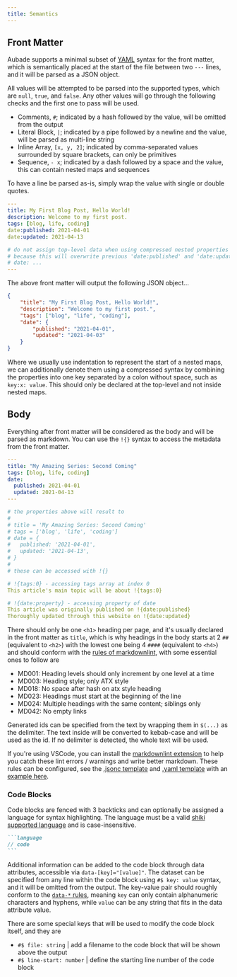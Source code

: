 ```yaml
---
title: Semantics
---
```


## Front Matter

Aubade supports a minimal subset of [YAML](https://yaml.org/) syntax for the front matter, which is semantically placed at the start of the file between two `---` lines, and it will be parsed as a JSON object.

All values will be attempted to be parsed into the supported types, which are `null`, `true`, and `false`. Any other values will go through the following checks and the first one to pass will be used.

- Comments, `#`; indicated by a hash followed by the value, will be omitted from the output
- Literal Block, `|`; indicated by a pipe followed by a newline and the value, will be parsed as multi-line string
- Inline Array, `[x, y, 2]`; indicated by comma-separated values surrounded by square brackets, can only be primitives
- Sequence, `- x`; indicated by a dash followed by a space and the value, this can contain nested maps and sequences

To have a line be parsed as-is, simply wrap the value with single or double quotes.

```yaml
---
title: My First Blog Post, Hello World!
description: Welcome to my first post.
tags: [blog, life, coding]
date:published: 2021-04-01
date:updated: 2021-04-13

# do not assign top-level data when using compressed nested properties syntax
# because this will overwrite previous 'date:published' and 'date:updated'
# date: ...
---
```

The above front matter will output the following JSON object...

```json
{
	"title": "My First Blog Post, Hello World!",
	"description": "Welcome to my first post.",
	"tags": ["blog", "life", "coding"],
	"date": {
		"published": "2021-04-01",
		"updated": "2021-04-03"
	}
}
```

Where we usually use indentation to represent the start of a nested maps, we can additionally denote them using a compressed syntax by combining the properties into one key separated by a colon without space, such as `key:x: value`. This should only be declared at the top-level and not inside nested maps.

## Body

Everything after front matter will be considered as the body and will be parsed as markdown. You can use the `!{}` syntax to access the metadata from the front matter.

```yaml
---
title: "My Amazing Series: Second Coming"
tags: [blog, life, coding]
date:
  published: 2021-04-01
  updated: 2021-04-13
---

# the properties above will result to
#
# title = 'My Amazing Series: Second Coming'
# tags = ['blog', 'life', 'coding']
# date = {
#   published: '2021-04-01',
#   updated: '2021-04-13',
# }
#
# these can be accessed with !{}

# !{tags:0} - accessing tags array at index 0
This article's main topic will be about !{tags:0}

# !{date:property} - accessing property of date
This article was originally published on !{date:published}
Thoroughly updated through this website on !{date:updated}
```

There should only be one `<h1>` heading per page, and it's usually declared in the front matter as `title`, which is why headings in the body starts at 2 `##` (equivalent to `<h2>`) with the lowest one being 4 `####` (equivalent to `<h4>`) and should conform with the [rules of markdownlint](https://github.com/DavidAnson/markdownlint#rules--aliases), with some essential ones to follow are

- MD001: Heading levels should only increment by one level at a time
- MD003: Heading style; only ATX style
- MD018: No space after hash on atx style heading
- MD023: Headings must start at the beginning of the line
- MD024: Multiple headings with the same content; siblings only
- MD042: No empty links

Generated ids can be specified from the text by wrapping them in `$(...)` as the delimiter. The text inside will be converted to kebab-case and will be used as the id. If no delimiter is detected, the whole text will be used.

If you're using VSCode, you can install the [markdownlint extension](https://marketplace.visualstudio.com/items?itemName=DavidAnson.vscode-markdownlint) to help you catch these lint errors / warnings and write better markdown. These rules can be configured, see the [.jsonc template](https://github.com/DavidAnson/markdownlint/blob/main/schema/.markdownlint.jsonc) and [.yaml template](https://github.com/DavidAnson/markdownlint/blob/main/schema/.markdownlint.yaml) with an [example here](https://github.com/ignatiusmb/mauss.dev/blob/master/.markdownlint.yaml).

### Code Blocks

Code blocks are fenced with 3 backticks and can optionally be assigned a language for syntax highlighting. The language must be a valid [shiki supported language](https://github.com/shikijs/shiki/blob/main/docs/languages.md) and is case-insensitive.

````markdown
```language
// code
```
````

Additional information can be added to the code block through data attributes, accessible via `data-[key]="[value]"`. The dataset can be specified from any line within the code block using `#$ key: value` syntax, and it will be omitted from the output. The key-value pair should roughly conform to the [`data-*` rules](https://developer.mozilla.org/en-US/docs/Web/HTML/Global_attributes/data-*), meaning `key` can only contain alphanumeric characters and hyphens, while `value` can be any string that fits in the data attribute value.

There are some special keys that will be used to modify the code block itself, and they are

- `#$ file: string` | add a filename to the code block that will be shown above the output
- `#$ line-start: number` | define the starting line number of the code block
